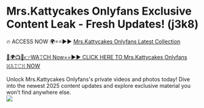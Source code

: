 # Mrs.Kattycakes Onlyfans Exclusive Content Leak - Fresh Updates! (j3k8)

🔥 ACCESS NOW 🌍==►► <a href="https://tinyurl.com/kvy9nzfs" rel="nofollow">Mrs.Kattycakes Onlyfans Latest Collection</a>
<br><br>
[🔴🌍📺📱👉WA𝚃CH Now==►► CLICK HERE TO Mrs.Kattycakes Onlyfans 𝚆𝙰𝚃𝙲𝙷 NOW](https://tinyurl.com/kvy9nzfs)
<br><br>
Unlock Mrs.Kattycakes Onlyfans's private videos and photos today! Dive into the newest 2025 content updates and explore exclusive material you won’t find anywhere else.
<br>
<a href="https://tinyurl.com/kvy9nzfs" rel="nofollow" data-target="animated-image.originalLink"><img src="https://camo.githubusercontent.com/8a4f000d20f83aca3bf7ec5f350d767afa0574a8a352519fd8cfa583a6f93a33/68747470733a2f2f692e696d6775722e636f6d2f644a486b345a712e676966" data-canonical-src="https://i.imgur.com/dJHk4Zq.gif" style="max-width: 100%; display: inline-block;" data-target="animated-image.originalImage"></a>
<br>
